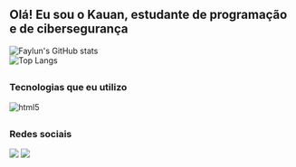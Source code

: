 ## Olá! Eu sou o Kauan, estudante de programação e de cibersegurança

  ![Faylun's GitHub stats](https://github-readme-stats.vercel.app/api?username=faylun&show_icons=true&theme=highcontrast)
  </br>
  ![Top Langs](https://github-readme-stats.vercel.app/api/top-langs/?username=faylun&layout=compact&theme=highcontrast)

  ##

  ### Tecnologias que eu utilizo
  
  <div style="display: inline_block" >
    
  <img  align="center" alt="html5" src="https://img.shields.io/badge/Java-ED8B00?style=for-the-badge&logo=openjdk&logoColor=white"/>
    
  </div>

  ##

  ### Redes sociais
  <div>
      <a href="https://instagram.com/kauansillveira" target="_blank"><img src="https://img.shields.io/badge/-Instagram-%23E4405F?style=for-the-badge&logo=instagram&logoColor=white" target="_blank"></a>
    <a href="https://www.linkedin.com/in/kauan-silveira-9032a826b" target="_blank"><img src="https://img.shields.io/badge/-LinkedIn-%230077B5?style=for-the-badge&logo=linkedin&logoColor=white" target="_blank"></a> 
  </div>
  
  
